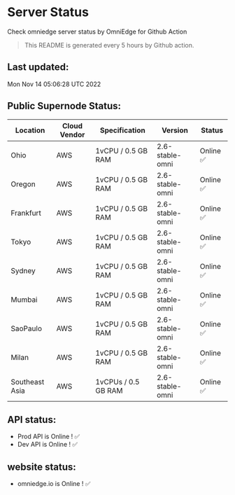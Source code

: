 # Server Status
Check omniedge server status by OmniEdge for Github Action
> This README is generated every 5 hours by Github action.
## Last updated:
Mon Nov 14 05:06:28 UTC 2022
## Public Supernode Status: 
|Location|Cloud Vendor|Specification|Version|**Status**|
|--|--|--|--|--|
|Ohio|AWS|1vCPU / 0.5 GB RAM|	2.6-stable-omni|Online :white_check_mark:|
|Oregon|AWS|1vCPU / 0.5 GB RAM|	2.6-stable-omni|Online :white_check_mark:|
|Frankfurt|AWS|1vCPU / 0.5 GB RAM|	2.6-stable-omni|Online :white_check_mark:|
|Tokyo|AWS|1vCPU / 0.5 GB RAM|	2.6-stable-omni|Online :white_check_mark:|
|Sydney|AWS|1vCPU / 0.5 GB RAM|	2.6-stable-omni|Online :white_check_mark:|
|Mumbai|AWS|1vCPU / 0.5 GB RAM|	2.6-stable-omni|Online :white_check_mark:|
|SaoPaulo|AWS|1vCPU / 0.5 GB RAM|	2.6-stable-omni|Online :white_check_mark:|
|Milan|AWS|1vCPU / 0.5 GB RAM|	2.6-stable-omni|Online :white_check_mark:|
|Southeast Asia|AWS|1vCPUs / 0.5 GB RAM|	2.6-stable-omni|Online :white_check_mark:|
## API status: 
 - Prod API is Online  ! :white_check_mark:
 - Dev API is Online  ! :white_check_mark:
## website status: 
 - omniedge.io is Online ! :white_check_mark:
